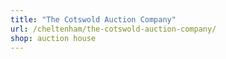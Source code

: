 ```yaml
---
title: "The Cotswold Auction Company"
url: /cheltenham/the-cotswold-auction-company/
shop: auction house
---
```


